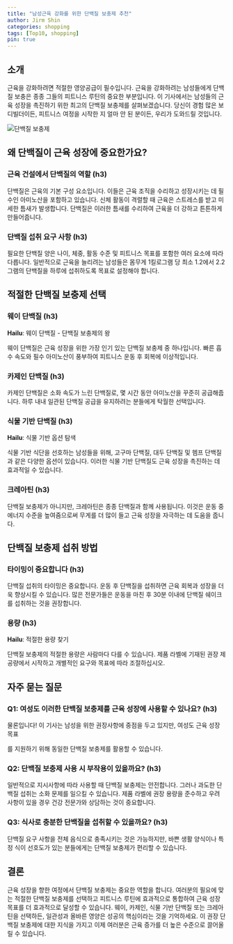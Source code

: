 ```yaml
---
title: "남성근육 강화를 위한 단백질 보충제 추천"
author: Jirm Shin
categories: shopping
tags: [Top10, shopping]
pin: true
---
```


## 소개

근육을 강화하려면 적절한 영양공급이 필수입니다. 근육을 강화하려는 남성들에게 단백질 보충은 종종 그들의 피트니스 루틴의 중요한 부분입니다. 이 기사에서는 남성들의 근육 성장을 촉진하기 위한 최고의 단백질 보충제를 살펴보겠습니다. 당신이 경험 많은 보디빌더이든, 피트니스 여정을 시작한 지 얼마 안 된 분이든, 우리가 도와드릴 것입니다.

![단백질 보충제](https://source.unsplash.com/1600x900/?protein,fitness)

## 왜 단백질이 근육 성장에 중요한가요?

### 근육 건설에서 단백질의 역할 (h3)

단백질은 근육의 기본 구성 요소입니다. 이들은 근육 조직을 수리하고 성장시키는 데 필수인 아미노산을 포함하고 있습니다. 신체 활동이 격렬할 때 근육은 스트레스를 받고 미세한 틈새가 발생합니다. 단백질은 이러한 틈새를 수리하여 근육을 더 강하고 튼튼하게 만들어줍니다.

### 단백질 섭취 요구 사항 (h3)

필요한 단백질 양은 나이, 체중, 활동 수준 및 피트니스 목표를 포함한 여러 요소에 따라 다릅니다. 일반적으로 근육을 늘리려는 남성들은 몸무게 1킬로그램 당 최소 1.2에서 2.2그램의 단백질을 하루에 섭취하도록 목표로 설정해야 합니다.

## 적절한 단백질 보충제 선택

### 웨이 단백질 (h3)

**Hailu**: 웨이 단백질 - 단백질 보충제의 왕

웨이 단백질은 근육 성장을 위한 가장 인기 있는 단백질 보충제 중 하나입니다. 빠른 흡수 속도와 필수 아미노산이 풍부하여 피트니스 운동 후 회복에 이상적입니다.

### 카제인 단백질 (h3)

카제인 단백질은 소화 속도가 느린 단백질로, 몇 시간 동안 아미노산을 꾸준히 공급해줍니다. 하루 내내 일관된 단백질 공급을 유지하려는 분들에게 탁월한 선택입니다.

### 식물 기반 단백질 (h3)

**Hailu**: 식물 기반 옵션 탐색

식물 기반 식단을 선호하는 남성들을 위해, 고구마 단백질, 대두 단백질 및 헴프 단백질과 같은 다양한 옵션이 있습니다. 이러한 식물 기반 단백질도 근육 성장을 촉진하는 데 효과적일 수 있습니다.

### 크레아틴 (h3)

단백질 보충제가 아니지만, 크레아틴은 종종 단백질과 함께 사용됩니다. 이것은 운동 중 에너지 수준을 높여줌으로써 무게를 더 많이 들고 근육 성장을 자극하는 데 도움을 줍니다.

## 단백질 보충제 섭취 방법

### 타이밍이 중요합니다 (h3)

단백질 섭취의 타이밍은 중요합니다. 운동 후 단백질을 섭취하면 근육 회복과 성장을 더욱 향상시킬 수 있습니다. 많은 전문가들은 운동을 마친 후 30분 이내에 단백질 쉐이크를 섭취하는 것을 권장합니다.

### 용량 (h3)

**Hailu**: 적절한 용량 찾기

단백질 보충제의 적절한 용량은 사람마다 다를 수 있습니다. 제품 라벨에 기재된 권장 제공량에서 시작하고 개별적인 요구와 목표에 따라 조절하십시오.

## 자주 묻는 질문

### Q1: 여성도 이러한 단백질 보충제를 근육 성장에 사용할 수 있나요? (h3)

물론입니다! 이 기사는 남성을 위한 권장사항에 중점을 두고 있지만, 여성도 근육 성장 목표

를 지원하기 위해 동일한 단백질 보충제를 활용할 수 있습니다.

### Q2: 단백질 보충제 사용 시 부작용이 있을까요? (h3)

일반적으로 지시사항에 따라 사용할 때 단백질 보충제는 안전합니다. 그러나 과도한 단백질 섭취는 소화 문제를 일으킬 수 있습니다. 제품 라벨에 권장 용량을 준수하고 우려 사항이 있을 경우 건강 전문가와 상담하는 것이 중요합니다.

### Q3: 식사로 충분한 단백질을 섭취할 수 있을까요? (h3)

단백질 요구 사항을 전체 음식으로 충족시키는 것은 가능하지만, 바쁜 생활 양식이나 특정 식이 선호도가 있는 분들에게는 단백질 보충제가 편리할 수 있습니다.

## 결론

근육 성장을 향한 여정에서 단백질 보충제는 중요한 역할을 합니다. 여러분의 필요에 맞는 적절한 단백질 보충제를 선택하고 피트니스 루틴에 효과적으로 통합하여 근육 성장 목표를 더 효과적으로 달성할 수 있습니다. 웨이, 카제인, 식물 기반 단백질 또는 크레아틴을 선택하든, 일관성과 올바른 영양은 성공의 핵심이라는 것을 기억하세요. 이 권장 단백질 보충제에 대한 지식을 가지고 이제 여러분은 근육 증가를 더 높은 수준으로 끌어올릴 수 있습니다.

